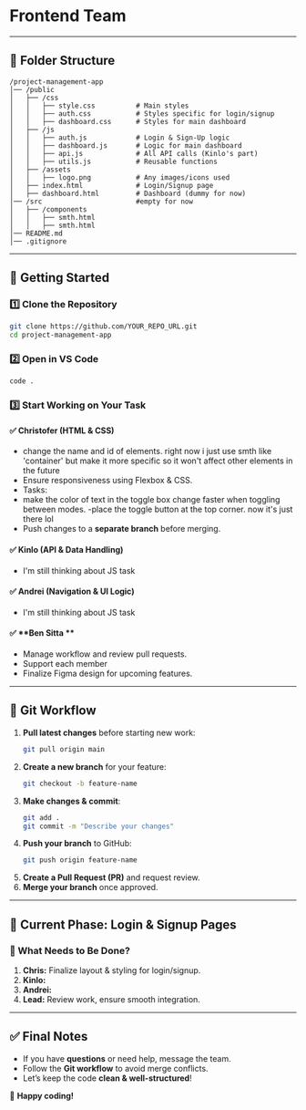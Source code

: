# **Frontend Team**

---

## 📂 **Folder Structure**
```
/project-management-app
│── /public
│   ├── /css
│   │   ├── style.css          # Main styles
│   │   ├── auth.css           # Styles specific for login/signup
│   │   ├── dashboard.css      # Styles for main dashboard
│   ├── /js
│   │   ├── auth.js            # Login & Sign-Up logic
│   │   ├── dashboard.js       # Logic for main dashboard
│   │   ├── api.js             # All API calls (Kinlo's part)
│   │   ├── utils.js           # Reusable functions
│   ├── /assets
│   │   ├── logo.png           # Any images/icons used
│   ├── index.html             # Login/Signup page
│   ├── dashboard.html         # Dashboard (dummy for now)
│── /src                       #empty for now
│   ├── /components
│   │   ├── smth.html        
│   │   ├── smth.html       
│── README.md
│── .gitignore
```

---

## 🚀 **Getting Started**
### **1️⃣ Clone the Repository**
```bash
git clone https://github.com/YOUR_REPO_URL.git
cd project-management-app
```

### **2️⃣ Open in VS Code**
```bash
code .
```

### **3️⃣ Start Working on Your Task**
#### ✅ **Christofer (HTML & CSS)**
- change the name and id of elements. right now i just use smth like 'container' but make it more specific so it won't affect other elements in the future
- Ensure responsiveness using Flexbox & CSS.
- Tasks: 
- make the color of text in the toggle box change faster when toggling between modes.
-place the toggle button at the top corner. now it's just there lol
- Push changes to a **separate branch** before merging.

#### ✅ **Kinlo (API & Data Handling)**
- I'm still thinking about JS task

#### ✅ **Andrei (Navigation & UI Logic)**
- I'm still thinking about JS task

#### ✅ **Ben Sitta **
- Manage workflow and review pull requests.
- Support each member
- Finalize Figma design for upcoming features.

---

## 🔄 **Git Workflow**
1. **Pull latest changes** before starting new work:
   ```bash
   git pull origin main
   ```
2. **Create a new branch** for your feature:
   ```bash
   git checkout -b feature-name
   ```
3. **Make changes & commit**:
   ```bash
   git add .
   git commit -m "Describe your changes"
   ```
4. **Push your branch** to GitHub:
   ```bash
   git push origin feature-name
   ```
5. **Create a Pull Request (PR)** and request review.
6. **Merge your branch** once approved.

---

## 📅 **Current Phase: Login & Signup Pages**
### **🔹 What Needs to Be Done?**
1. **Chris:** Finalize layout & styling for login/signup.
2. **Kinlo:** 
3. **Andrei:** 
4. **Lead:** Review work, ensure smooth integration.

---

## ✅ **Final Notes**
- If you have **questions** or need help, message the team.
- Follow the **Git workflow** to avoid merge conflicts.
- Let’s keep the code **clean & well-structured**!

🚀 **Happy coding!**


